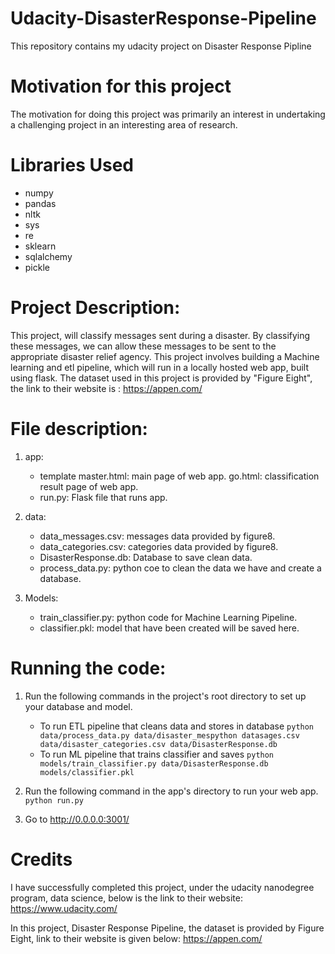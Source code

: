 # Udacity-DisasterResponse-Pipeline

This repository contains my udacity project on Disaster Response Pipline

# Motivation for this project
The motivation for doing this project was primarily an interest in undertaking a challenging project in an interesting area of research.

# Libraries Used
- numpy 
- pandas 
- nltk
- sys
- re
- sklearn 
- sqlalchemy
- pickle

# Project Description:
This project, will classify messages sent during a disaster. By classifying these messages, we can allow these messages to be sent to the appropriate disaster relief agency. This project involves building a Machine learning and etl pipeline, which will run in a locally hosted web app, built using flask. The dataset used in this project is provided by "Figure Eight", the link to their website is : https://appen.com/

# File description:
1) app:
   - template
            master.html: main page of web app.
            go.html: classification result page of web app.
   - run.py: Flask file that runs app.

2) data:
   - data_messages.csv: messages data provided by figure8.
   - data_categories.csv: categories data provided by figure8.
   - DisasterResponse.db: Database to save clean data.
   - process_data.py: python coe to clean the data we have and create a database.

3) Models:
   - train_classifier.py: python code for Machine Learning Pipeline.
   - classifier.pkl: model that have been created will be saved here.

# Running the code:
1. Run the following commands in the project's root directory to set up your database and model.

    - To run ETL pipeline that cleans data and stores in database
        `python data/process_data.py data/disaster_mespython datasages.csv data/disaster_categories.csv data/DisasterResponse.db`
    - To run ML pipeline that trains classifier and saves
        `python models/train_classifier.py data/DisasterResponse.db models/classifier.pkl`

2. Run the following command in the app's directory to run your web app.
    `python run.py`

3. Go to http://0.0.0.0:3001/


# Credits

I have successfully completed this project, under the udacity nanodegree program, data science, below is the link to their website:
https://www.udacity.com/

In this project, Disaster Response Pipeline, the dataset is provided by Figure Eight, link to their website is given below:
https://appen.com/






    
